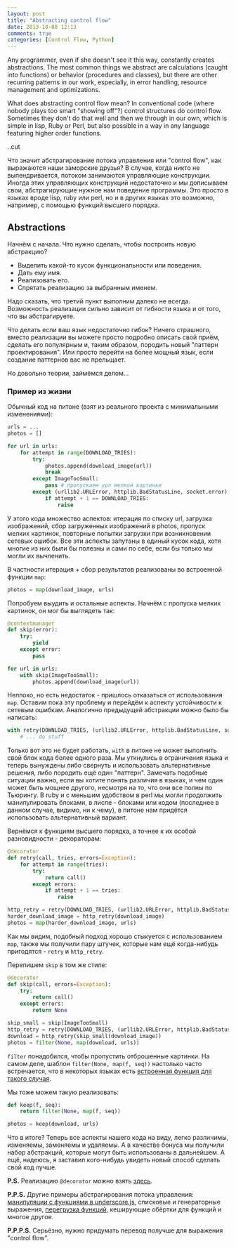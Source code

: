 ```yaml
---
layout: post
title: "Abstracting control flow"
date: 2013-10-08 12:13
comments: true
categories: [Control Flow, Python]
---
```


Any programmer, even if she doesn't see it this way, constantly creates abstractions. The most common things we abstract are calculations (caught into functions) or behavior (procedures and classes), but there are other recurring patterns in our work, especially, in error handling, resource management and optimizations.

What does abstracting control flow mean? In conventional code (where nobody plays too smart "showing off"?) control structures do control flow. Sometimes they don't do that well and then we through in our own, which is simple in lisp, Ruby or Perl, but also possible in a way in any language featuring higher order functions.

..cut

Что значит абстрагирование потока управления или "control flow", как выражаются наши заморские друзья? В случае, когда никто не выпендривается, потоком занимаются управляющие конструкции. Иногда этих управляющих конструкций недостаточно и мы дописываем свои, абстрагирующие нужное нам поведение программы. Это просто в языках вроде lisp, ruby или perl, но и в других языках это возможно, например, с помощью функций высшего порядка.<habracut />


## Abstractions

Начнём с начала. Что нужно сделать, чтобы построить новую абстракцию?

- Выделить какой-то кусок функциональности или поведения.
- Дать ему имя.
- Реализовать его.
- Спрятать реализацию за выбранным именем.

Надо сказать, что третий пункт выполним далеко не всегда. Возможность реализации сильно зависит от гибкости языка и от того, что вы абстрагируете.

Что делать если ваш язык недостаточно гибок? Ничего страшного, вместо реализации вы можете просто подробно описать свой приём, сделать его популярным и, таким образом, породить новый "паттерн проектирования". Или просто перейти на более мощный язык, если создание паттернов вас не прельщает.

Но довольно теории, займёмся делом...


### Пример из жизни

Обычный код на питоне (взят из реального проекта с минимальными изменениями):

``` python
urls = ...
photos = []

for url in urls:
    for attempt in range(DOWNLOAD_TRIES):
        try:
            photos.append(download_image(url))
            break
        except ImageTooSmall:
            pass # пропускаем урл мелкой картинки
        except (urllib2.URLError, httplib.BadStatusLine, socket.error), e:
            if attempt + 1 == DOWNLOAD_TRIES:
                raise
```

У этого кода множество аспектов: итерация по списку url, загрузка изображений, сбор загруженных изображений в photos, пропуск мелких картинок, повторные попытки загрузки при возникновении сетевых ошибок. Все эти аспекты запутаны в единый кусок кода, хотя многие из них были бы полезны и сами по себе, если бы только мы могли их вычленить.

В частности итерация + сбор результатов реализованы во встроенной функции <code>map</code>:

``` python
photos = map(download_image, urls)
```
Попробуем выудить и остальные аспекты. Начнём с пропуска мелких картинок, он мог бы выглядеть так:

``` python
@contextmanager
def skip(error):
    try:
        yield
    except error:
        pass

for url in urls:
    with skip(ImageTooSmall):
        photos.append(download_image(url))
```
Неплохо, но есть недостаток - пришлось отказаться от использования <code>map</code>. Оставим пока эту проблему и перейдём к аспекту устойчивости к сетевым ошибкам. Аналогично предыдущей абстракции можно было бы написать:

``` python
with retry(DOWNLOAD_TRIES, (urllib2.URLError, httplib.BadStatusLine, socket.error)):
    # ... do stuff
```
Только вот это не будет работать, <code>with</code> в питоне не может выполнить свой блок кода более одного раза. Мы уткнулись в ограничения языка и теперь вынуждены либо свернуть и использовать альтернативные решения, либо породить ещё один "паттерн". Замечать подобные ситуации важно, если вы хотите понять различия в языках, и чем один может быть мощнее другого, несмотря на то, что они все полны по Тьюрингу. В ruby и с меньшим удобством в perl мы могли продолжить манипулировать блоками, в лиспе - блоками или кодом (последнее в данном случае, видимо, ни к чему), в питоне нам придётся использовать альтернативный вариант.

Вернёмся к функциям высшего порядка, а точнее к их особой разновидности - декораторам:

``` python
@decorator
def retry(call, tries, errors=Exception):
    for attempt in range(tries):
        try:
            return call()
        except errors:
            if attempt + 1 == tries:
                raise

http_retry = retry(DOWNLOAD_TRIES, (urllib2.URLError, httplib.BadStatusLine, socket.error))
harder_download_image = http_retry(download_image)
photos = map(harder_download_image, urls)
```
Как мы видим, подобный подход хорошо стыкуется с использованием <code>map</code>, также мы получили пару штучек, которые нам ещё когда-нибудь пригодятся - <code>retry</code> и <code>http_retry</code>.

Перепишем <code>skip</code> в том же стиле:

``` python
@decorator
def skip(call, errors=Exception):
    try:
        return call()
    except errors:
        return None

skip_small = skip(ImageTooSmall)
http_retry = retry(DOWNLOAD_TRIES, (urllib2.URLError, httplib.BadStatusLine, socket.error))
download = http_retry(skip_small(download_image))
photos = filter(None, map(download, urls))
```
<code>filter</code> понадобился, чтобы пропустить отброшенные картинки. На самом деле, шаблон <code>filter(None, map(f, seq))</code> настолько часто встречается, что в некоторых языках есть <a href="http://clojuredocs.org/clojure_core/clojure.core/keep">встроенная функция для такого случая</a>.

Мы тоже можем такую реализовать:

``` python
def keep(f, seq):
    return filter(None, map(f, seq))

photos = keep(download, urls)
```
Что в итоге? Теперь все аспекты нашего кода на виду, легко различимы, изменяемы, заменяемы и удаляемы. А в качестве бонуса мы получили набор абстракций, которые могут быть использованы в дальнейшем. А ещё, надеюсь, я заставил кого-нибудь увидеть новый способ сделать свой код лучше.

<b>P.S.</b> Реализацию <code>@decorator</code> можно взять <a href="https://github.com/Suor/funcy/blob/master/funcy/decorators.py">здесь</a>.

<b>P.P.S.</b> Другие примеры абстрагирования потока управления: <a href="http://underscorejs.org/#functions">манипуляции с функциями в underscore.js</a>, списковые и генераторные выражения, <a href="https://github.com/Suor/overload">перегрузка функций</a>, кеширующие обёртки для функций и многое другое.

<b>P.P.P.S.</b> Серьёзно, нужно придумать перевод получше для выражения "control flow".

